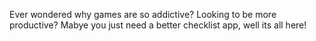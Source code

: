 Ever wondered why games are so addictive? Looking to be more productive? Mabye you just need a better checklist app, well its all here!
